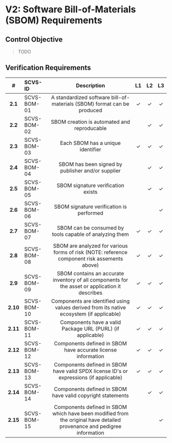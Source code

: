 # V2: Software Bill-of-Materials (SBOM) Requirements

## Control Objective

> TODO

<div style="page-break-after: always;"> 
</div>

## Verification Requirements

| # | SCVS-ID | Description | L1 | L2 | L3 |
| :---: | :--- | :---: | :---: | :---: | :---: |
| **2.1** | SCVS-BOM-01 | A standardized software bill-of-materials (SBOM) format can be produced | ✓ | ✓ | ✓ |
| **2.2** | SCVS-BOM-02 | SBOM creation is automated and reproducable | | ✓ | ✓ |
| **2.3** | SCVS-BOM-03 | Each SBOM has a unique identifier | ✓ | ✓ | ✓ |
| **2.4** | SCVS-BOM-04 | SBOM has been signed by publisher and/or supplier | | ✓ | ✓ |
| **2.5** | SCVS-BOM-05 | SBOM signature verification exists | | ✓ | ✓ |
| **2.6** | SCVS-BOM-06 | SBOM signature verification is performed | | | ✓ |
| **2.7** | SCVS-BOM-07 | SBOM can be consumed by tools capable of analyzing them | ✓ | ✓ | ✓ |
| **2.8** | SCVS-BOM-08 | SBOM are analyzed for various forms of risk (NOTE: reference component risk assements above) | ✓ | ✓ | ✓ |
| **2.9** | SCVS-BOM-09 | SBOM contains an accurate inventory of all components for the asset or application it describes | ✓ | ✓ | ✓ |
| **2.10** | SCVS-BOM-10 | Components are identified using values derived from its native ecosystem (if applicable) | ✓ | ✓ | ✓ |
| **2.11** | SCVS-BOM-11 | Components have a valid Package URL (PURL) (if applicable) | ✓ | ✓ | ✓ |
| **2.12** | SCVS-BOM-12 | Components defined in SBOM have accurate license information  | ✓ | ✓ | ✓ |
| **2.13** | SCVS-BOM-13 | Components defined in SBOM have valid SPDX license ID's or expressions (if applicable) | ✓ | ✓ | ✓ |
| **2.14** | SCVS-BOM-14 | Components defined in SBOM have valid copyright statements  | | ✓ | ✓ |
| **2.15** | SCVS-BOM-15 | Components defined in SBOM which have been modified from the original have detailed provenance and pedigree information  | | | ✓ |

